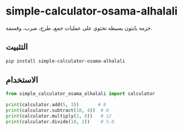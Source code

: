 # simple-calculator-osama-alhalali

حزمة بايثون بسيطة تحتوي على عمليات جمع، طرح، ضرب، وقسمة.

## التثبيت

```bash
pip install simple-calculator-osama-alhalali
```

## الاستخدام

```python
from simple_calculator_osama_alhalali import calculator

print(calculator.add(5, 3))       # 8
print(calculator.subtract(10, 4))  # 6
print(calculator.multiply(2, 6))   # 12
print(calculator.divide(10, 2))    # 5.0
```


